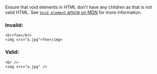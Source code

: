 Ensure that void elements in HTML don't have any children as that is not valid
HTML. See [`Void element` article on MDN](https://developer.mozilla.org/en-US/docs/Glossary/Void_element)
for more information.

### Invalid:

```tsx
<br>foo</br>
<img src="a.jpg">foo</img>
```

### Valid:

```tsx
<br />
<img src="a.jpg" />
```
